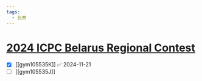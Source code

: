 ```yaml
---
tags:
  - 比赛
---
```

# [2024 ICPC Belarus Regional Contest](https://codeforces.com/gym/105535)

- [x] [[gym105535K]] ✅ 2024-11-21
- [ ] [[gym105535J]]
